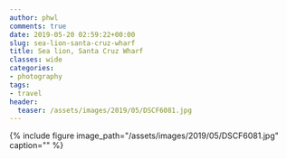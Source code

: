 ```yaml
---
author: phwl
comments: true
date: 2019-05-20 02:59:22+00:00
slug: sea-lion-santa-cruz-wharf
title: Sea lion, Santa Cruz Wharf
classes: wide
categories:
- photography
tags:
- travel
header:
  teaser: /assets/images/2019/05/DSCF6081.jpg
---
```



{% include figure image_path="/assets/images/2019/05/DSCF6081.jpg" caption="" %}

